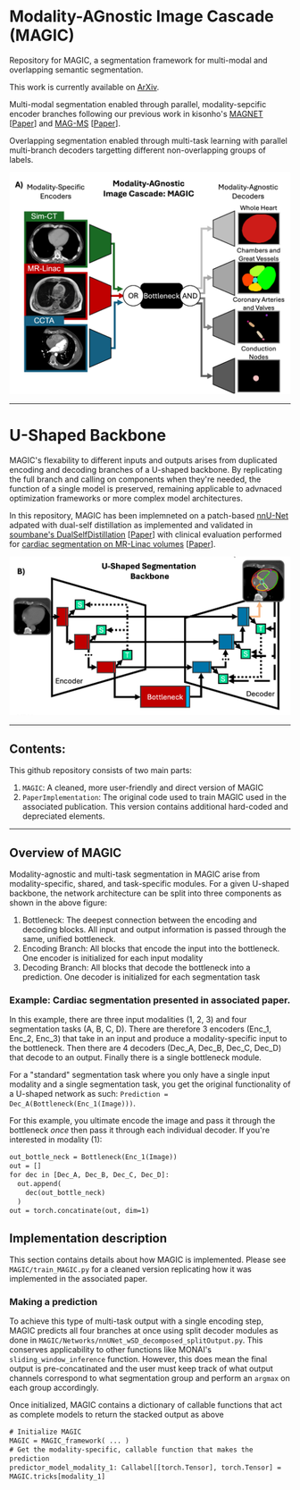# Modality-AGnostic Image Cascade (MAGIC)

Repository for MAGIC, a segmentation framework for multi-modal and overlapping semantic segmentation.

This work is currently available on [ArXiv](https://arxiv.org/abs/2506.10797).

Multi-modal segmentation enabled through parallel, modality-sepcific encoder branches following our previous work in kisonho's [MAGNET](https://github.com/kisonho/magnet/releases/tag/v1.1.3) [[Paper](https://ieeexplore.ieee.org/abstract/document/10230587)] and [MAG-MS](https://github.com/kisonho/magnet) [[Paper](https://ieeexplore.ieee.org/abstract/document/10635881)].

Overlapping segmentation enabled through multi-task learning with parallel multi-branch decoders targetting different non-overlapping groups of labels.

![](MAGIC.png)

---
# U-Shaped Backbone

MAGIC's flexability to different inputs and outputs arises from duplicated encoding and decoding branches of a U-shaped backbone. By replicating the full branch and calling on components when they're needed, the function of a single model is preserved, remaining applicable to advnaced optimization frameworks or more complex model architectures.

In this repository, MAGIC has been implemneted on a patch-based [nnU-Net](https://github.com/MIC-DKFZ/nnUNet/tree/master) adpated with dual-self distillation as implemented and validated in [soumbane's DualSelfDistillation](https://github.com/soumbane/DualSelfDistillation) [[Paper](https://ieeexplore.ieee.org/abstract/document/10985772)] with clinical evaluation performed for [cardiac segmentation on MR-Linac volumes](https://github.com/NRSummerfield/nnU-Net.wSD/tree/main) [[Paper](https://www.sciencedirect.com/science/article/pii/S0360301624006710)].

![](BackBone.png)

---
## Contents:
This github repository consists of two main parts:
1) `MAGIC`: A cleaned, more user-friendly and direct version of MAGIC
2) `PaperImplementation`: The original code used to train MAGIC used in the associated publication. This version contains additional hard-coded and depreciated elements.

---
## Overview of MAGIC

Modality-agnostic and multi-task segmentation in MAGIC arise from modality-specific, shared, and task-specific modules. For a given U-shaped backbone, the network architecture can be split into three components as shown in the above figure:
1) Bottleneck: The deepest connection between the encoding and decoding blocks. All input and output information is passed through the same, unified bottleneck.
2) Encoding Branch: All blocks that encode the input into the bottleneck. One encoder is initialized for each input modality
3) Decoding Branch: All blocks that decode the bottleneck into a prediction. One decoder is initialized for each segmentation task

### Example: Cardiac segmentation presented in associated paper.

In this example, there are three input modalities (1, 2, 3) and four segmentation tasks (A, B, C, D). There are therefore 3 encoders (Enc_1, Enc_2, Enc_3) that take in an input and produce a modality-specific input to the bottleneck. Then there are 4 decoders (Dec_A, Dec_B, Dec_C, Dec_D) that decode to an output. Finally there is a single bottleneck module.

For a "standard" segmentation task where you only have a single input modality and a single segmentation task, you get the original functionality of a U-shaped network as such:
  `Prediction = Dec_A(Bottleneck(Enc_1(Image)))`.

For this example, you ultimate encode the image and pass it through the bottleneck _once_ then pass it through each individual decoder. If you're interested in modality (1):
```
out_bottle_neck = Bottleneck(Enc_1(Image))
out = []
for dec in [Dec_A, Dec_B, Dec_C, Dec_D]:
  out.append(
    dec(out_bottle_neck)
  )
out = torch.concatinate(out, dim=1)
```

## Implementation description
This section contains details about how MAGIC is implemented. Please see `MAGIC/train_MAGIC.py` for a cleaned version replicating how it was implemented in the associated paper.

### Making a prediction

To achieve this type of multi-task output with a single encoding step, MAGIC predicts all four branches at once using split decoder modules as done in `MAGIC/Networks/nnUNet_wSD_decomposed_splitOutput.py`. This conserves applicability to other functions like MONAI's `sliding_window_inference` function. However, this does mean the final output is pre-concatinated and the user must keep track of what output channels correspond to what segmentation group and perform an `argmax` on each group accordingly.

Once initialized, MAGIC contains a dictionary of callable functions that act as complete models to return the stacked output as above
```
# Initialize MAGIC
MAGIC = MAGIC_framework( ... )
# Get the modality-specific, callable function that makes the prediction
predictor_model_modality_1: Callabel[[torch.Tensor], torch.Tensor] = MAGIC.tricks[modality_1]
```
